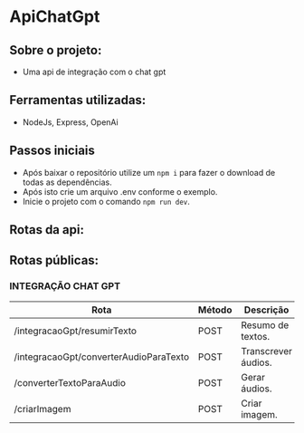 # ApiChatGpt

## Sobre o projeto:

- Uma api de integração com o chat gpt

## Ferramentas utilizadas:

- NodeJs, Express, OpenAi

## Passos iniciais 
  
-  Após baixar o repositório utilize um `npm i` para fazer o download de todas as dependências.
-  Após isto crie um arquivo .env conforme o exemplo.
-  Inicie o projeto com o comando `npm run dev`.

## Rotas da api:

## Rotas públicas:

### INTEGRAÇÃO CHAT GPT

| Rota                                   | Método | Descrição           |
|----------------------------------------|--------|---------------------|
| /integracaoGpt/resumirTexto            | POST   | Resumo de textos.   |
| /integracaoGpt/converterAudioParaTexto | POST   | Transcrever áudios. |
| /converterTextoParaAudio               | POST   | Gerar áudios.       |
| /criarImagem                           | POST   | Criar imagem.       |
